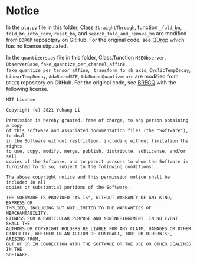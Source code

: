 # Notice

In the `ptq.py` file in this folder, Class `StraightThrough`, function `_fold_bn`, `fold_bn_into_conv`, `reset_bn`, and `search_fold_and_remove_bn` are modified from `QDROP` reposotpry on GitHub. 
For the original code, see [QDrop](https://github.com/wimh966/QDrop/tree/qdrop/qdrop/quantization) which has no license stipulated.

In the `quantizers.py` file in this folder, Class/function `MSEObserver`, `ObserverBase`, `fake_quantize_per_channel_affine`, `fake_quantize_per_tensor_affine`, `_transform_to_ch_axis`, `CyclicTempDecay`, `LinearTempDecay`, `AdaRoundSTE`, `AdaRoundQuantizerare` are modified from `BRECQ` repository on GitHub. For the original code, see [BRECQ](https://github.com/yhhhli/BRECQ) with the following license.


```license
MIT License

Copyright (c) 2021 Yuhang Li

Permission is hereby granted, free of charge, to any person obtaining a copy
of this software and associated documentation files (the "Software"), to deal
in the Software without restriction, including without limitation the rights
to use, copy, modify, merge, publish, distribute, sublicense, and/or sell
copies of the Software, and to permit persons to whom the Software is
furnished to do so, subject to the following conditions:

The above copyright notice and this permission notice shall be included in all
copies or substantial portions of the Software.

THE SOFTWARE IS PROVIDED "AS IS", WITHOUT WARRANTY OF ANY KIND, EXPRESS OR
IMPLIED, INCLUDING BUT NOT LIMITED TO THE WARRANTIES OF MERCHANTABILITY,
FITNESS FOR A PARTICULAR PURPOSE AND NONINFRINGEMENT. IN NO EVENT SHALL THE
AUTHORS OR COPYRIGHT HOLDERS BE LIABLE FOR ANY CLAIM, DAMAGES OR OTHER
LIABILITY, WHETHER IN AN ACTION OF CONTRACT, TORT OR OTHERWISE, ARISING FROM,
OUT OF OR IN CONNECTION WITH THE SOFTWARE OR THE USE OR OTHER DEALINGS IN THE
SOFTWARE.
```